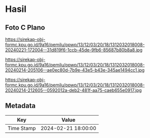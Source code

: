 # Hasil

## Foto C Plano

https://sirekap-obj-formc.kpu.go.id/9a16/pemilu/ppwp/13/12/03/20/18/1312032018008-20240221-172004--31d819f6-1ccb-45de-9fb6-85687b80b8a8.jpg

https://sirekap-obj-formc.kpu.go.id/9a16/pemilu/ppwp/13/12/03/20/18/1312032018008-20240214-205106--ae0ec80d-7b9e-43e5-b43e-345ae1494cc1.jpg

https://sirekap-obj-formc.kpu.go.id/9a16/pemilu/ppwp/13/12/03/20/18/1312032018008-20240214-212605--0592012a-deb2-481f-aa75-caeb655e0917.jpg


## Metadata

| Key        | Value               |
| ---------- | ------------------- |
| Time Stamp | 2024-02-21 18:00:00 |



